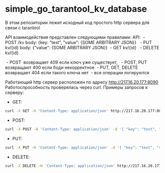 # simple_go_tarantool_kv_database

В этом репозитории лежит исходный код простого http сервера для связи с tarantool 

API взаимодействия представлен следующими правилами:
API:
 - POST /kv body: {key: "test", "value": {SOME ARBITRARY JSON}} 
 - PUT kv/{id} body: {"value": {SOME ARBITRARY JSON}}
 - GET kv/{id} 
 - DELETE kv/{id}

 - POST  возвращает 409 если ключ уже существует, 
 - POST, PUT возвращают 400 если боди некорректное
 - PUT, GET, DELETE возвращает 404 если такого ключа нет
 - все операции логируются

Работающий http сервер расположен по адресу http://217.16.20.177:8090
Работоспрособность проверялась через curl.
Примеры запросов к серверу:

 * GET:

``` bash
curl -X GET -H 'Content-Type: application/json' http://217.16.20.177:8090/kv/test
```

 * POST:

``` bash
curl -X POST -H 'Content-Type: application/json' -d '{ "key": "test", "value": {"SOME": "ARBITRARY JSON"} }' http://217.16.20.177:8090/kv
```

 * PUT:

``` bash
curl -X PUT -H 'Content-Type: application/json' -d '{ "key": "test", "value": {"SOME": "NEW ARBITRARY JSON"} }' http://217.16.20.177:8090/kv
```

 * DELETE:

``` bash
curl -X DELETE -H 'Content-Type: application/json' http://217.16.20.177:8090/kv/test
```

